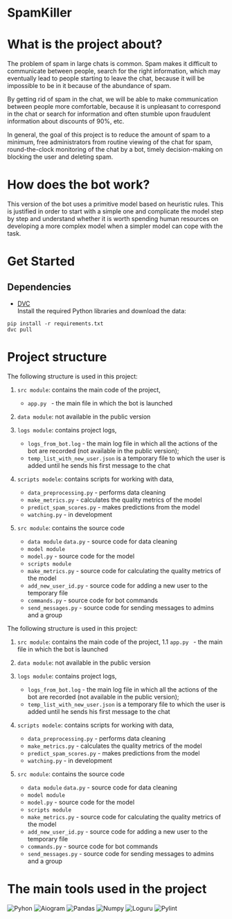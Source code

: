 # SpamKiller


# What is the project about?
The problem of spam in large chats is common. Spam makes it difficult to communicate between people, search for the right information, which may eventually lead to people starting to leave the chat, because it will be impossible to be in it because of the abundance of spam.

By getting rid of spam in the chat, we will be able to make communication between people more comfortable, because it is unpleasant to correspond in the chat or search for information and often stumble upon fraudulent information about discounts of 90%, etc.

In general, the goal of this project is to reduce the amount of spam to a minimum, free administrators from routine viewing of the chat for spam, round-the-clock monitoring of the chat by a bot, timely decision-making on blocking the user and deleting spam.


# How does the bot work?
This version of the bot uses a primitive model based on heuristic rules. This is justified in order to start with a simple one and complicate the model step by step and understand whether it is worth spending human resources on developing a more complex model when a simpler model can cope with the task.

# Get Started
## Dependencies
* [DVC](https://dvc.org/doc/install)\
Install the required Python libraries and download the data:
```
pip install -r requirements.txt
dvc pull
```

# Project structure
The following structure is used in this project:
1. `src module`: contains the main code of the project,
    - `app.py ` - the main file in which the bot is launched

2. `data module`: not available in the public version

3. `logs module`: contains project logs,
    - `logs_from_bot.log` - the main log file in which all the actions of the bot are recorded (not available in the public version);
    - `temp_list_with_new_user.json` is a temporary file to which the user is added until he sends his first message to the chat

4. `scripts modele`: contains scripts for working with data,
    - `data_preprocessing.py` - performs data cleaning
    - `make_metrics.py` - calculates the quality metrics of the model
    - `predict_spam_scores.py` - makes predictions from the model
    - `watching.py` - in development
5. `src module`: contains the source code
    - `data module` `data.py` - source code for data cleaning
    - `model module`
    - `model.py` - source code for the model
    - `scripts module`
    - `make_metrics.py` - source code for calculating the quality metrics of the model
    - `add_new_user_id.py` - source code for adding a new user to the temporary file
    - `commands.py` - source code for bot commands
    - `send_messages.py` - source code for sending messages to admins and a group







The following structure is used in this project:
1. `src module`: contains the main code of the project,
    1.1 `app.py ` - the main file in which the bot is launched

2. `data module`: not available in the public version

3. `logs module`: contains project logs,
    - `logs_from_bot.log` - the main log file in which all the actions of the bot are recorded (not available in the public version);
    - `temp_list_with_new_user.json` is a temporary file to which the user is added until he sends his first message to the chat

4. `scripts modele`: contains scripts for working with data,
    - `data_preprocessing.py` - performs data cleaning
    - `make_metrics.py` - calculates the quality metrics of the model
    - `predict_spam_scores.py` - makes predictions from the model
    - `watching.py` - in development
5. `src module`: contains the source code
    - `data module` `data.py` - source code for data cleaning
    - `model module`
    - `model.py` - source code for the model
    - `scripts module`
    - `make_metrics.py` - source code for calculating the quality metrics of the model
    - `add_new_user_id.py` - source code for adding a new user to the temporary file
    - `commands.py` - source code for bot commands
    - `send_messages.py` - source code for sending messages to admins and a group

# The main tools used in the project
![Pyhon](https://img.shields.io/badge/-Python_3.10.8-090909?style=for-the-badge&logo=python) ![Aiogram](https://img.shields.io/badge/-Aiogram_2.25.1-090909?style=for-the-badge&logo=Aiogram)       ![Pandas](https://img.shields.io/badge/-pandas_1.3.0-090909?style=for-the-badge&logo=pandas) ![Numpy](https://img.shields.io/badge/-Numpy_1.21.1-090909?style=for-the-badge&logo=Numpy) ![Loguru](https://img.shields.io/badge/-Loguru_1.6.1-090909?style=for-the-badge&logo=xgboost) ![Pylint](https://img.shields.io/badge/-Pylint_2.10.0-090909?style=for-the-badge&logo=Pylint)
